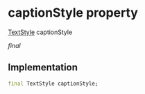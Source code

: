 


# captionStyle property






[TextStyle](https://api.flutter.dev/flutter/painting/TextStyle-class.html) captionStyle
  
_final_






## Implementation

```dart
final TextStyle captionStyle;


```







